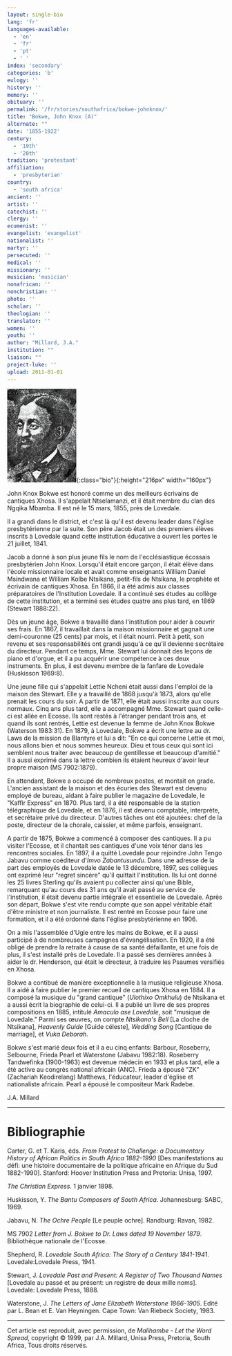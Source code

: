 ```yaml
---
layout: single-bio
lang: 'fr'
languages-available:
  - 'en'
  - 'fr'
  - 'pt'
  - ' '
index: 'secondary'
categories: 'b'
eulogy: ''
history: ''
memory: ''
obituary: ''
permalink: '/fr/stories/southafrica/bokwe-johnknox/'
title: "Bokwe, John Knox (A)"
alternate: ""
date: '1855-1922'
century:
  - '19th'
  - '20th'
tradition: 'protestant'
affiliation:
  - 'presbyterian'
country:
  - 'south africa'
ancient: ''
artist: ''
catechist: ''
clergy: ''
ecumenist: ''
evangelist: 'evangelist'
nationalist: ''
martyr: ''
persecuted: ''
medical: ''
missionary: ''
musician: 'musician'
nonafrican: ''
nonchristian: ''
photo: ''
scholar: ''
theologian: ''
translator: ''
women: ''
youth: ''
author: "Millard, J.A."
institution: ""
liaison: ""
project-luke: ''
upload: 2011-01-01
---
```


![John Knox Bokwe](/images/bio-pics/southafrica/bokwe-johnknox/bokwe_john_knox.jpg){:class="bio"}{:height="216px" width="160px"}

John Knox Bokwe est honoré comme un des meilleurs écrivains de cantiques Xhosa. Il s'appelait Ntselamanzi, et il était membre du clan des Ngqika Mbamba. Il est né le 15 mars, 1855, près de Lovedale.

Il a grandi dans le district, et c'est là qu'il est devenu leader dans l'église presbytérienne par la suite. Son père Jacob était un des premiers élèves inscrits à Lovedale quand cette institution éducative a ouvert les portes le 21 juillet, 1841.

Jacob a donné à son plus jeune fils le nom de l'ecclésiastique écossais presbytérien John Knox. Lorsqu'il était encore garçon, il était élève dans l'école missionnaire locale et avait comme enseignants William Daniel Msindwana et William Kolbe Ntsikana, petit-fils de Ntsikana, le prophète et écrivain de cantiques Xhosa. En 1866, il a été admis aux classes préparatoires de l'Institution Lovedale. Il a continué ses études au collège de cette institution, et a terminé ses études quatre ans plus tard, en 1869 (Stewart 1888:22).

Dès un jeune âge, Bokwe a travaillé dans l'institution pour aider à couvrir ses frais. En 1867, il travaillait dans la maison missionnaire et gagnait une demi-couronne (25 cents) par mois, et il était nourri. Petit à petit, son revenu et ses responsabilités ont grandi jusqu'à ce qu'il devienne secrétaire du directeur. Pendant ce temps, Mme. Stewart lui donnait des leçons de piano et d'orgue, et il a pu acquérir une compétence à ces deux instruments. En plus, il est devenu membre de la fanfare de Lovedale (Huskisson 1969:8).

Une jeune fille qui s'appelait Lettie Ncheni était aussi dans l'emploi de la maison des Stewart. Elle y a travaillé de 1868 jusqu'à 1873, alors qu'elle prenait les cours du soir. A partir de 1871, elle était aussi inscrite aux cours normaux. Cinq ans plus tard, elle a accompagné Mme. Stewart quand celle-ci est allée en Ecosse. Ils sont restés à l'étranger pendant trois ans, et quand ils sont rentrés, Lettie est devenue la femme de John Knox Bokwe (Waterson 1983:31). En 1879, à Lovedale, Bokwe a écrit une lettre au dr. Laws de la mission de Blantyre et lui a dit: "En ce qui concerne Lettie et moi, nous allons bien et nous sommes heureux. Dieu et tous ceux qui sont ici semblent nous traiter avec beaucoup de gentillesse et beaucoup d'amitié." Il a aussi exprimé dans la lettre combien ils étaient heureux d'avoir leur propre maison (MS 7902:1879).

En attendant, Bokwe a occupé de nombreux postes, et montait en grade. L'ancien assistant de la maison et des écuries des Stewart est devenu employé de bureau, aidant à faire publier le magazine de Lovedale, le "Kaffir Express" en 1870. Plus tard, il a été responsable de la station télégraphique de Lovedale, et en 1876, il est devenu comptable, interprète, et secrétaire privé du directeur. D'autres tâches ont été ajoutées: chef de la poste, directeur de la chorale, caissier, et même parfois, enseignant.

A partir de 1875, Bokwe a commencé à composer des cantiques. Il a pu visiter l'Ecosse, et il chantait ses cantiques d'une voix ténor dans les rencontres sociales. En 1897, il a quitté Lovedale pour rejoindre John Tengo Jabavu comme coéditeur d'*Imvo Zabantusundu*. Dans une adresse de la part des employés de Lovedale datée le 13 décembre, 1897, ses collègues ont exprimé leur "regret sincère" qu'il quittait l'institution. Ils lui ont donné les 25 livres Sterling qu'ils avaient pu collecter ainsi qu'une Bible, remarquant qu'au cours des 31 ans qu'il avait passé au service de l'institution, il était devenu partie intégrale et essentielle de Lovedale. Après son départ, Bokwe s'est vite rendu compte que son appel véritable était d'être ministre et non journaliste. Il est rentré en Ecosse pour faire une formation, et il a été ordonné dans l'église presbytérienne en 1906.

On a mis l'assemblée d'Ugie entre les mains de Bokwe, et il a aussi participé à de nombreuses campagnes d'évangélisation. En 1920, il a été obligé de prendre la retraite à cause de sa santé défaillante, et une fois de plus, il s'est installé près de Lovedale. Il a passé ses dernières années à aider le dr. Henderson, qui était le directeur, à traduire les Psaumes versifiés en Xhosa.

Bokwe a contibué de manière exceptionnelle à la musique religieuse Xhosa. Il a aidé à faire publier le premier recueil de cantiques Xhosa en 1884. Il a composé la musique du "grand cantique" (*Ulothixo Omkhulu*) de Ntsikana et a aussi écrit la biographie de celui-ci. Il a publié un livre de ses propres compositions en 1885, intitulé *Amaculo ase Lovedale*, soit "musique de Lovedale." Parmi ses œuvres, on compte *Ntsikana's Bell* [La cloche de Ntsikana], *Heavenly Guide* [Guide céleste], *Wedding Song* [Cantique de marriage], et *Vuka Deborah*.

Bokwe s'est marié deux fois et il a eu cinq enfants: Barbour, Roseberry, Selbourne, Frieda Pearl et Waterstone (Jabavu 1982:18). Roseberry Tandwefinka (1900-1963) est devenue médecin en 1933 et plus tard, elle a été active au congrès national africain (ANC). Frieda a épousé "ZK" (Zachariah Keodirelang) Matthews, l'éducateur, leader d'église et nationaliste africain. Pearl a épousé le compositeur Mark Radebe.

J.A. Millard

---

# Bibliographie

Carter, G. et T. Karis, éds. *From Protest to Challenge: a Documentary History of African Politics in South Africa 1882-1990* [Des manifestations au défi: une histoire documentaire de la politique africaine en Afrique du Sud 1882-1990]. Stanford: Hoover Institution Press and Pretoria: Unisa, 1997.

*The Christian Express*. 1 janvier 1898.

Huskisson, Y. *The Bantu Composers of South Africa*. Johannesburg: SABC, 1969.

Jabavu, N. *The Ochre People* [Le peuple ochre]. Randburg: Ravan, 1982.

MS 7902 *Letter from J. Bokwe to Dr. Laws dated 19 November 1879*. Bibliothèque nationale de l'Ecosse.

Shepherd, R. *Lovedale South Africa: The Story of a Century 1841-1941*. Lovedale:Lovedale Press, 1941.

Stewart, J. *Lovedale Past and Present: A Register of Two Thousand Names* [Lovedale au passé et au présent: un registre de deux mille noms]. Lovedale: Lovedale Press, 1888.

Waterstone, J. *The Letters of Jane Elizabeth Waterstone 1866-1905*. Edité par L. Bean et E. Van Heyningen. Cape Town: Van Riebeck Society, 1983.

---

Cet article est reproduit, avec permission, de *Malihambe - Let the Word Spread*, copyright &copy; 1999, par J.A. Millard, Unisa Press, Pretoria, South Africa, Tous droits réservés.

